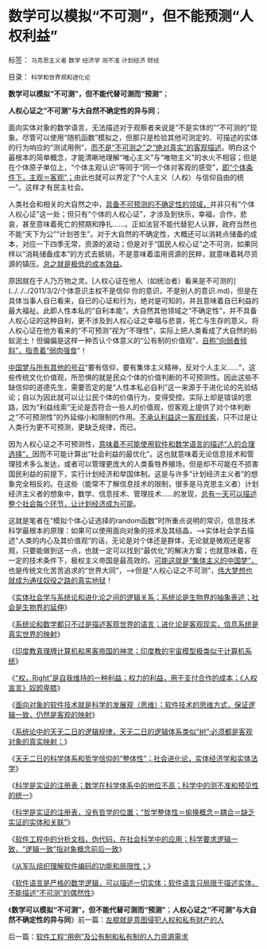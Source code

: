 # 数学可以模拟“不可测”，但不能预测“人权利益”

标签： `马克思主义者` `数学` `经济学` `测不准` `计划经济` `财经` 

目录： `科学和世界观和进化论`

**数学可以模拟“不可测”，但不能代替可测而“预测”**；

**人权心证之“不可测”与大自然不确定性的异与同**；



面向实体对象的数学语言，无法描述对于观察者来说是“不是实体的”“不可测的”现象。尽管可以使用“随机函数”模拟之，但那只是检验其他可测定的、可描述的实体的行为响应的“测试用例”，[而不是“不可测之”之“绝对真实”的客观描述](../../../2011/6/9/历史观就是现实的世界观.md)。明白这个最根本的简单概念，才能清晰地理解“唯心主义”与“唯物主义”的水火不相容；但是在个体原子单位上，“个体主观认识”等同于“同一个体对客观的感受”，[即“个体条件下，主观＝客观”；](http://darthvad.blog.163.com/blog/static/53399470201272553646700/)由此也就可以界定了“个人主义（人权）与信仰自由的统一”。这样才有民主社会。

人类社会和相关的大自然之中，[具备不可预测的不确定性的领域，](../../../2012/2/23/“测得准”的经济学都是伪科学.md)并非只有“个体人权心证”这一处；但只有“个体的人权心证”，才涉及到快乐，幸福，合作，悲哀，甚至意味着死亡的预期和挣扎……。正如法官不能代替犯人认罪，政府当然也不能“天下为公”“计划苍生”。对于大自然的不确定性，大概还可以消耗点储备的成本，对应一下四季无常，资源的波动；但是对于“国民人权心证”之不可测，如果同样以“消耗储备成本”的方式去抵销，不是意味着滥用资源的民粹，就意味着耗尽资源的镇压。[总之就是极低的成本效益](../../../2012/12/16/外来干预扩大了公有制帝国的政治基础；.md)。

原因就在于人乃万物之灵。[人权心证在他人（如统治者）看来是不可测的](../../../2011/3/2/个体意识主权不是信仰 你的意识，不是别人的意识.md)，但是在具体当事人自已看来，自已的心证和行为，绝对是可知的，并且意味着自已利益的最大福祉。此即人性本私的“自利本能”。大自然其他领域之“不确定性”，并不具备人权心证的这种自利，更不涉及到人权心证之幸福与悲哀，死亡与生存的意义。将人权心证在他方看来的“不可预测”视为“不理性”，实际上把人类看成了大自然的蚂蚁泥土！但偏偏是这样一种否认个体意义的“公有制的价值观”，[自称“向弱者倾斜”，指责着“弱肉强食](../../../2012/3/10/那些最狂热主张达尔文主义的人.md)”！

[中国梦与所有其他的号召](../../../2013/4/26/集体主义从来不是中国梦，由叶檀公知说起.md)“要有信仰，要有集体主义精神，反对个人主义……”，这些传统文化价值观，所恐惧的就是民众个体的价值判断的不可预测性。因此这些不缺信仰的道德先生，需要否定的是“人性本私必自利”这一来源于于进化论的先验结论；自以为因此就可以让公民个体的价值行为，变得受控。实际上却是错误的思路，因为“利益线索”无论是否符合一些人的价值观，但客观上提供了对个体判断之“不可预测性”的外延缩小和限制的作用。[不承认利益这一客观线索](../../../2010/4/20/人性决定利益；利益-&gt;经济；经济-&gt;政治；政治-&gt;军事.md)，只不过是让人类行为更不可预测，更缺乏规律，而已。

因为人权心证之不可预测性，[意味着不可能使用软件和数学语言的描述“人的合理选择”，](../../../2011/2/3/逻辑是实证的延伸方式，数学是定量化的逻辑.md)因而不可能计算出“社会利益的最优化”。这也就意味着无论信息技术和管理技术多么发达，或者可以管理更庞大的人类畜牲养殖场，但是却不可能在不损害国民利益的前提下，实行计划经济和举国体制。这是与许多“计划经济主义者”的想象完全相反的。在这些（能常不了解信息技术的限制，很多是马克思主义者）计划经济主义者的想象中，数学、信息技术、管理技术……的发现，[总有一天可以描述整个社会每个环节，让计划经济成为可能](../../../2011/11/9/暴君是对那种人“施暴”？当上皇帝的杜甫.md)。

这就是笔者在“模拟个体心证选择的random函数”时所重点说明的常识，信息技术科学最根本的原理：如果可以使用面向对象的技术及其结晶，——>实体社会学去描述“人类的内心及其价值观”的话，无论是对个体还是群体，无论就是微观还是客观，只要能做到这一点，也就一定可以找到“最优化”的解决方案；也就意味着，在一定的技术条件下，极权主义帝国是最高效的。[可能这就是“集体主义的中国梦”，](../../../2013/4/26/集体主义从来不是中国梦，由叶檀公知说起.md)也是传统文化苦苦追求的“世界大同”，——>但是“人权心证之不可测”，[伟大梦想也就成为通往奴役之路的真实地狱](../../../2011/3/28/市场崩溃通向奴役之路的正反馈.md)！



《[实体社会学与系统论和进化论之间的逻辑关系；系统论是生物界的抽象表述；社会是生物界的延伸](../../../2012/3/12/数学－系统论和社会进化论之间的逻辑关系.md)》

《[系统论和数学都只不过是描述客观世界的语言；进化论是客观现实，信息系统是真实世界的映射](../../../2012/3/12/进化论是现实，信息系统是现实的映射.md)》

《[印度教真理牌计算机和黑客帝国的神灵；印度教的宇宙模型极类似于计算机系统](../../../2012/3/12/印度教的真理牌巨型机中的黑客帝国.md)》

《[“权，Right”是自我维持的一种利益；权力的利益，用于支付合作的成本；《人权宣言》奴颜卑膝](../../../2012/3/14/《人权宣言》中的大政府观念和奴颜卑膝；.md)》

《[面向对象的软件技术就是科学的发展观（思维）；软件技术的思维方式，保证逻辑一致，仍然是客观的映射](../../../2012/3/14/面向对象的“科学发展观”.md)》

《[系统论中的天无二日的逻辑规律，天无二日的逻辑体系类似“树”;必须都是客观对象的真实映射；](../../../2012/3/14/系统论,进化论和信息系统.md)》

《[天无二日的科学体系和哲学信仰的“整体性”；社会进化论，实体经济学和实体法学](../../../2012/3/14/天无二日的科学和哲学信仰的“整体性”.md)》

《[科学是实证的注册表；数学在科学体系中的地位不高；科学中的测不准和预见性的统一](../../../2012/3/15/科学是实证的注册表，数学不是必要的；.md)》

《[科学是实证的注册表，没有哲学的位置；“哲学整体性＝偷换概念＝耦合＝缺乏实证的实体和关联”](../../../2012/3/15/科学中没有哲学的位置；信仰的位置在那里？.md)》

《[软件工程中的分析文档，伪代码，在社会科学中的应用；科学要求逻辑一致，“逻辑一致”指对象概念前后一致](../../../2013/4/28/软件工程中的分析文档，伪代码，在社会科学中的应用；.md)》

《[从军队组织理解软件编码的功能和局限性；](../../../2013/4/28/从军队组织理解软件编码的功能和局限性，及机器人军队.md)》

《[软件语言是严格的数学逻辑，可以描述一切实体；软件语言只局限于描述实体，不能描述“不可测”的偶然性](../../../2013/4/28/“万物皆实体”的奥卡姆法则，数学语言的科学威力及局限性.md)》

《**数学可以模拟“不可测”，但不能代替可测而“预测”**；**人权心证之“不可测”与大自然不确定性的异与同**》前一篇：[左棍就是意图侵犯人权和私有财产的人](../../../2013/5/1/左棍就是意图侵犯人权和私有财产的人.md)

后一篇：[软件工程“用例”及公有制和私有制的人力资源需求](../../../2013/5/2/软件工程“用例”及公有制和私有制的人力资源需求.md)